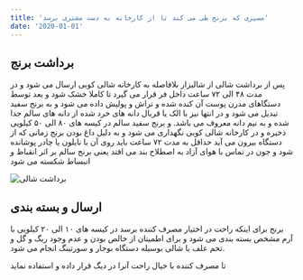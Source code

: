 ```yaml
---
title: 'مسیری که برنج طی می کند تا از کارخانه به دست مشتری برسد'
date: '2020-01-01'
---
```


## **برداشت برنج**

پس از برداشت شالی از شالیزار بلافاصله به کارخانه شالی کوبی ارسال می شود و در مدت ۴۸ الی ۷۲ ساعت داخل فر قرار می گیرد تا کاملا خشک شود و بعد توسط دستگاهای مدرن پوست آن کنده شده و تراش و پولیش داده می شود و به برنج سفید تبدیل می شود و در انتها نیز با الک یا قربال دانه های خرد شده از دانه های سالم جدا شده و به نیم دانه معروف می باشد. و برنج سفید سالم در کیسه های ۸۰ الی ۵۰ کیلویی ذخیره و در کارخانه شالی کوبی نگهداری می شود و به دلیل داغ بودن برنج زمانی که از دستگاه بیرون می آید حداقل به مدت ۷۲ ساعت باید روی آن با نایلون یا چادر پوشانده شود و جون در تماس با هوای آزاد به اصطلاح بند می افتد یعنی برنج سالم بر اثر انقباظ و انبساط شکسته می شود

![برداشت شالی](https://drive.google.com/uc?export=download&id=16vrhUTv48bviZ3lHLXgw16VcrfSwTB15)

## **ارسال و بسته بندی**

برنج برای اینکه راحت در اختیار مصرف کننده برسد در کیسه های ۱۰ الی ۲۰ کیلویی با آرم مشخص بسته بندی می شود و برای اطمینان از خالص بودن و عدم وجود ریگ و گل و تخم علف یا شالی بوسیله دستگاه بوجار و سورتینگ انجام می شود.

تا مصرف کننده با خیال راحت آنرا در دیگ قرار داده و استفاده نماید
